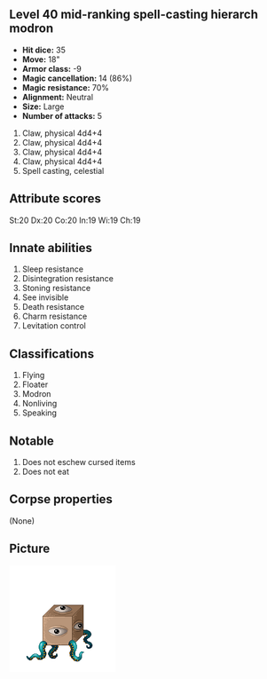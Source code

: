 ## Level 40 mid-ranking spell-casting hierarch modron

- **Hit dice:** 35
- **Move:** 18"
- **Armor class:** -9
- **Magic cancellation:** 14 (86%)
- **Magic resistance:** 70%
- **Alignment:** Neutral
- **Size:** Large
- **Number of attacks:** 5
1. Claw, physical 4d4+4
2. Claw, physical 4d4+4
3. Claw, physical 4d4+4
4. Claw, physical 4d4+4
5. Spell casting, celestial

## Attribute scores

St:20 Dx:20 Co:20 In:19 Wi:19 Ch:19

## Innate abilities

1. Sleep resistance
2. Disintegration resistance
3. Stoning resistance
4. See invisible
5. Death resistance
6. Charm resistance
7. Levitation control

## Classifications

1. Flying
2. Floater
3. Modron
4. Nonliving
5. Speaking

## Notable

1. Does not eschew cursed items
2. Does not eat

## Corpse properties

(None)

## Picture

![Modron quarton](https://github.com/hyvanmielenpelit/GnollHackTileSet/blob/main/Monsters/modron_quarton/modron_quarton.png)

